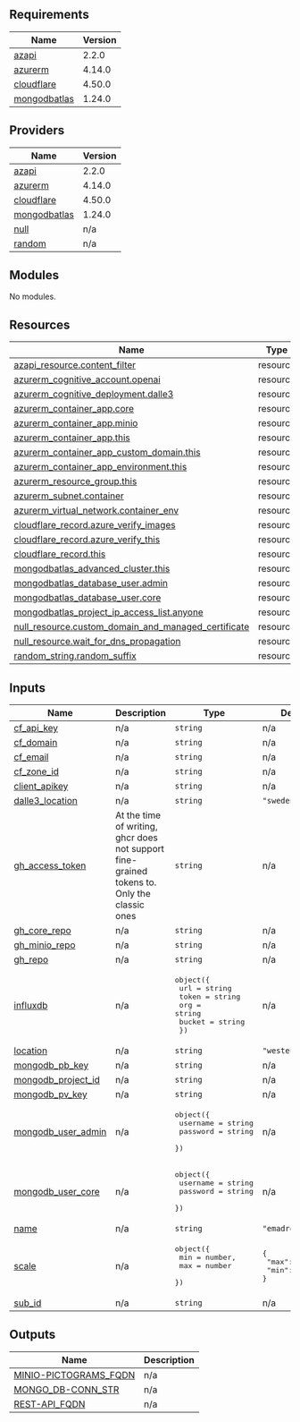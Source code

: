 <!-- BEGIN_TF_DOCS -->
## Requirements

| Name | Version |
|------|---------|
| <a name="requirement_azapi"></a> [azapi](#requirement\_azapi) | 2.2.0 |
| <a name="requirement_azurerm"></a> [azurerm](#requirement\_azurerm) | 4.14.0 |
| <a name="requirement_cloudflare"></a> [cloudflare](#requirement\_cloudflare) | 4.50.0 |
| <a name="requirement_mongodbatlas"></a> [mongodbatlas](#requirement\_mongodbatlas) | 1.24.0 |

## Providers

| Name | Version |
|------|---------|
| <a name="provider_azapi"></a> [azapi](#provider\_azapi) | 2.2.0 |
| <a name="provider_azurerm"></a> [azurerm](#provider\_azurerm) | 4.14.0 |
| <a name="provider_cloudflare"></a> [cloudflare](#provider\_cloudflare) | 4.50.0 |
| <a name="provider_mongodbatlas"></a> [mongodbatlas](#provider\_mongodbatlas) | 1.24.0 |
| <a name="provider_null"></a> [null](#provider\_null) | n/a |
| <a name="provider_random"></a> [random](#provider\_random) | n/a |

## Modules

No modules.

## Resources

| Name | Type |
|------|------|
| [azapi_resource.content_filter](https://registry.terraform.io/providers/Azure/azapi/2.2.0/docs/resources/resource) | resource |
| [azurerm_cognitive_account.openai](https://registry.terraform.io/providers/hashicorp/azurerm/4.14.0/docs/resources/cognitive_account) | resource |
| [azurerm_cognitive_deployment.dalle3](https://registry.terraform.io/providers/hashicorp/azurerm/4.14.0/docs/resources/cognitive_deployment) | resource |
| [azurerm_container_app.core](https://registry.terraform.io/providers/hashicorp/azurerm/4.14.0/docs/resources/container_app) | resource |
| [azurerm_container_app.minio](https://registry.terraform.io/providers/hashicorp/azurerm/4.14.0/docs/resources/container_app) | resource |
| [azurerm_container_app.this](https://registry.terraform.io/providers/hashicorp/azurerm/4.14.0/docs/resources/container_app) | resource |
| [azurerm_container_app_custom_domain.this](https://registry.terraform.io/providers/hashicorp/azurerm/4.14.0/docs/resources/container_app_custom_domain) | resource |
| [azurerm_container_app_environment.this](https://registry.terraform.io/providers/hashicorp/azurerm/4.14.0/docs/resources/container_app_environment) | resource |
| [azurerm_resource_group.this](https://registry.terraform.io/providers/hashicorp/azurerm/4.14.0/docs/resources/resource_group) | resource |
| [azurerm_subnet.container](https://registry.terraform.io/providers/hashicorp/azurerm/4.14.0/docs/resources/subnet) | resource |
| [azurerm_virtual_network.container_env](https://registry.terraform.io/providers/hashicorp/azurerm/4.14.0/docs/resources/virtual_network) | resource |
| [cloudflare_record.azure_verify_images](https://registry.terraform.io/providers/cloudflare/cloudflare/4.50.0/docs/resources/record) | resource |
| [cloudflare_record.azure_verify_this](https://registry.terraform.io/providers/cloudflare/cloudflare/4.50.0/docs/resources/record) | resource |
| [cloudflare_record.this](https://registry.terraform.io/providers/cloudflare/cloudflare/4.50.0/docs/resources/record) | resource |
| [mongodbatlas_advanced_cluster.this](https://registry.terraform.io/providers/mongodb/mongodbatlas/1.24.0/docs/resources/advanced_cluster) | resource |
| [mongodbatlas_database_user.admin](https://registry.terraform.io/providers/mongodb/mongodbatlas/1.24.0/docs/resources/database_user) | resource |
| [mongodbatlas_database_user.core](https://registry.terraform.io/providers/mongodb/mongodbatlas/1.24.0/docs/resources/database_user) | resource |
| [mongodbatlas_project_ip_access_list.anyone](https://registry.terraform.io/providers/mongodb/mongodbatlas/1.24.0/docs/resources/project_ip_access_list) | resource |
| [null_resource.custom_domain_and_managed_certificate](https://registry.terraform.io/providers/hashicorp/null/latest/docs/resources/resource) | resource |
| [null_resource.wait_for_dns_propagation](https://registry.terraform.io/providers/hashicorp/null/latest/docs/resources/resource) | resource |
| [random_string.random_suffix](https://registry.terraform.io/providers/hashicorp/random/latest/docs/resources/string) | resource |

## Inputs

| Name | Description | Type | Default | Required |
|------|-------------|------|---------|:--------:|
| <a name="input_cf_api_key"></a> [cf\_api\_key](#input\_cf\_api\_key) | n/a | `string` | n/a | yes |
| <a name="input_cf_domain"></a> [cf\_domain](#input\_cf\_domain) | n/a | `string` | n/a | yes |
| <a name="input_cf_email"></a> [cf\_email](#input\_cf\_email) | n/a | `string` | n/a | yes |
| <a name="input_cf_zone_id"></a> [cf\_zone\_id](#input\_cf\_zone\_id) | n/a | `string` | n/a | yes |
| <a name="input_client_apikey"></a> [client\_apikey](#input\_client\_apikey) | n/a | `string` | n/a | yes |
| <a name="input_dalle3_location"></a> [dalle3\_location](#input\_dalle3\_location) | n/a | `string` | `"swedencentral"` | no |
| <a name="input_gh_access_token"></a> [gh\_access\_token](#input\_gh\_access\_token) | At the time of writing, ghcr does not support fine-grained tokens to. Only the classic ones | `string` | n/a | yes |
| <a name="input_gh_core_repo"></a> [gh\_core\_repo](#input\_gh\_core\_repo) | n/a | `string` | n/a | yes |
| <a name="input_gh_minio_repo"></a> [gh\_minio\_repo](#input\_gh\_minio\_repo) | n/a | `string` | n/a | yes |
| <a name="input_gh_repo"></a> [gh\_repo](#input\_gh\_repo) | n/a | `string` | n/a | yes |
| <a name="input_influxdb"></a> [influxdb](#input\_influxdb) | n/a | <pre>object({<br/>    url    = string<br/>    token  = string<br/>    org    = string<br/>    bucket = string<br/>  })</pre> | n/a | yes |
| <a name="input_location"></a> [location](#input\_location) | n/a | `string` | `"westeurope"` | no |
| <a name="input_mongodb_pb_key"></a> [mongodb\_pb\_key](#input\_mongodb\_pb\_key) | n/a | `string` | n/a | yes |
| <a name="input_mongodb_project_id"></a> [mongodb\_project\_id](#input\_mongodb\_project\_id) | n/a | `string` | n/a | yes |
| <a name="input_mongodb_pv_key"></a> [mongodb\_pv\_key](#input\_mongodb\_pv\_key) | n/a | `string` | n/a | yes |
| <a name="input_mongodb_user_admin"></a> [mongodb\_user\_admin](#input\_mongodb\_user\_admin) | n/a | <pre>object({<br/>    username = string<br/>    password = string<br/>  })</pre> | n/a | yes |
| <a name="input_mongodb_user_core"></a> [mongodb\_user\_core](#input\_mongodb\_user\_core) | n/a | <pre>object({<br/>    username = string<br/>    password = string<br/>  })</pre> | n/a | yes |
| <a name="input_name"></a> [name](#input\_name) | n/a | `string` | `"emadrestapi"` | no |
| <a name="input_scale"></a> [scale](#input\_scale) | n/a | <pre>object({<br/>    min = number,<br/>    max = number<br/>  })</pre> | <pre>{<br/>  "max": 1,<br/>  "min": 1<br/>}</pre> | no |
| <a name="input_sub_id"></a> [sub\_id](#input\_sub\_id) | n/a | `string` | n/a | yes |

## Outputs

| Name | Description |
|------|-------------|
| <a name="output_MINIO-PICTOGRAMS_FQDN"></a> [MINIO-PICTOGRAMS\_FQDN](#output\_MINIO-PICTOGRAMS\_FQDN) | n/a |
| <a name="output_MONGO_DB-CONN_STR"></a> [MONGO\_DB-CONN\_STR](#output\_MONGO\_DB-CONN\_STR) | n/a |
| <a name="output_REST-API_FQDN"></a> [REST-API\_FQDN](#output\_REST-API\_FQDN) | n/a |
<!-- END_TF_DOCS -->